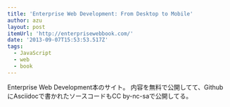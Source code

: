 ```yaml
---
title: 'Enterprise Web Development: From Desktop to Mobile'
author: azu
layout: post
itemUrl: 'http://enterprisewebbook.com/'
date: '2013-09-07T15:53:53.517Z'
tags:
  - JavaScript
  - web
  - book
---
```

Enterprise Web Development本のサイト。
内容を無料で公開してて、GithubにAsciidocで書かれたソースコードもCC by-nc-saで公開してる。
